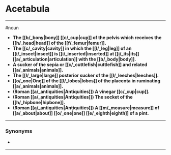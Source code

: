 # Acetabula
---
#noun
- **The [[b/_bony|bony]] [[c/_cup|cup]] of the pelvis which receives the [[h/_head|head]] of the [[f/_femur|femur]].**
- **The [[c/_cavity|cavity]] in which the [[l/_leg|leg]] of an [[i/_insect|insect]] is [[i/_inserted|inserted]] at [[i/_its|its]] [[a/_articulation|articulation]] with the [[b/_body|body]].**
- **A sucker of the sepia or [[c/_cuttlefish|cuttlefish]] and related [[a/_animals|animals]].**
- **The [[l/_large|large]] posterior sucker of the [[l/_leeches|leeches]].**
- **[[o/_one|One]] of the [[l/_lobes|lobes]] of the placenta in ruminating [[a/_animals|animals]].**
- **(Roman [[a/_antiquities|Antiquities]]) A vinegar [[c/_cup|cup]].**
- **(Roman [[a/_antiquities|Antiquities]]) The socket of the [[h/_hipbone|hipbone]].**
- **(Roman [[a/_antiquities|Antiquities]]) A [[m/_measure|measure]] of [[a/_about|about]] [[o/_one|one]] [[e/_eighth|eighth]] of a pint.**
---
### Synonyms
- 
---
